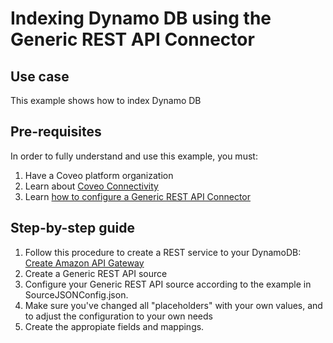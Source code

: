 # Indexing Dynamo DB using the Generic REST API Connector

## Use case
This example shows how to index Dynamo DB

## Pre-requisites
In order to fully understand and use this example, you must:
1. Have a Coveo platform organization
2. Learn about [Coveo Connectivity](https://docs.coveo.com/en/1702/cloud-v2-administrators/add-or-edit-a-source-using-one-of-the-available-connectors)
3. Learn [how to configure a Generic REST API Connector](https://docs.coveo.com/en/1896/cloud-v2-administrators/add-or-edit-a-generic-rest-api-source)

## Step-by-step guide
1. Follow this procedure to create a REST service to your DynamoDB: [Create Amazon API Gateway](https://aws.amazon.com/blogs/compute/using-amazon-api-gateway-as-a-proxy-for-dynamodb/)
2. Create a Generic REST API source
3. Configure your Generic REST API source according to the example in SourceJSONConfig.json. 
4. Make sure you've changed all "placeholders" with your own values, and to adjust the configuration to your own needs
5. Create the appropiate fields and mappings.